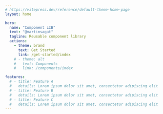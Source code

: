 ```yaml
---
# https://vitepress.dev/reference/default-theme-home-page
layout: home

hero:
  name: "Component LIB"
  text: "@martinsagat"
  tagline: Reusable component library
  actions:
    - theme: brand
      text: Get Started
      link: /get-started/index
    # - theme: alt
    #   text: Components
    #   link: /components/index

features:
  # - title: Feature A
  #   details: Lorem ipsum dolor sit amet, consectetur adipiscing elit
  # - title: Feature B
  #   details: Lorem ipsum dolor sit amet, consectetur adipiscing elit
  # - title: Feature C
  #   details: Lorem ipsum dolor sit amet, consectetur adipiscing elit
---
```


